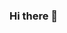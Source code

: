 ### Hi there 👋

<!--
**shaotuanjie/shaotuanjie** is a ✨ _special_ ✨ repository because its `README.md` (this file) appears on your GitHub profile.

Here are some ideas to get you started:

- 🔭 I’m currently working on edge machine learning
- 🌱 I’m currently learning linux kernel
- 👯 I’m looking to collaborate on 
- 🤔 I’m looking for help with ...
- 💬 Ask me about ...
- 📫 How to reach me: tuanjie.shao@gmail.com
-
-->
